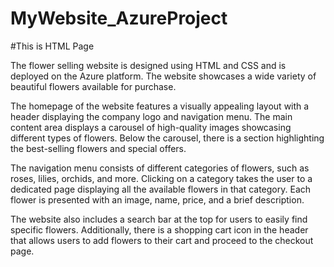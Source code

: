 # MyWebsite_AzureProject

#This is HTML Page
<p>
The flower selling website is designed using HTML and CSS and is deployed on the Azure platform. The website showcases a wide variety of beautiful flowers available for purchase.
</p>

<p>
The homepage of the website features a visually appealing layout with a header displaying the company logo and navigation menu. The main content area displays a carousel of high-quality images showcasing different types of flowers. Below the carousel, there is a section highlighting the best-selling flowers and special offers.
</p>

<p>
The navigation menu consists of different categories of flowers, such as roses, lilies, orchids, and more. Clicking on a category takes the user to a dedicated page displaying all the available flowers in that category. Each flower is presented with an image, name, price, and a brief description.
</p>

<p>
The website also includes a search bar at the top for users to easily find specific flowers. Additionally, there is a shopping cart icon in the header that allows users to add flowers to their cart and proceed to the checkout page.
</p>
